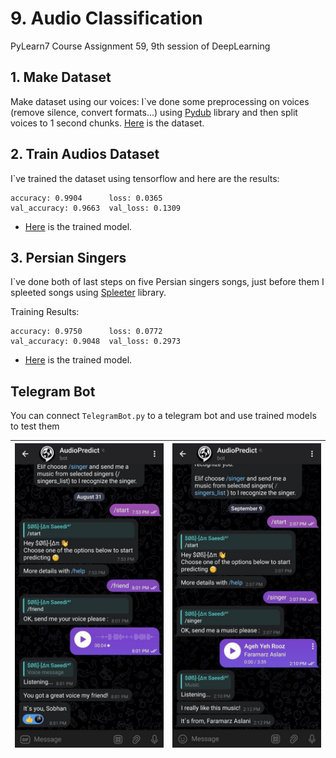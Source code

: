 # 9. Audio Classification
PyLearn7 Course Assignment 59, 9th session of DeepLearning

## 1. Make Dataset
Make dataset using our voices:
I`ve done some preprocessing on voices (remove silence, convert formats...) using [Pydub](https://github.com/jiaaro/pydub) library and then split voices to 1 second chunks. [Here](https://drive.google.com/drive/folders/1jbMvdZRZwjSvCEl6FyIt8xsAIZw38P-g?usp=sharing) is the dataset.

## 2. Train Audios Dataset
I`ve trained the dataset using tensorflow and here are the results:
```
accuracy: 0.9904      loss: 0.0365 
val_accuracy: 0.9663  val_loss: 0.1309
```
* [Here]() is the trained model.
## 3. Persian Singers
I`ve done both of last steps on five Persian singers songs, just before them I spleeted songs using [Spleeter](https://drive.google.com/file/d/1bT8olJHX3OjoVFgVDPiellxTvAOg01Qb/view?usp=sharing) library.

Training Results:
```
accuracy: 0.9750      loss: 0.0772
val_accuracy: 0.9048  val_loss: 0.2973
```
* [Here](https://drive.google.com/file/d/1psfB0mU4BzGOXADIgFLpBHenSuJiDQxG/view?usp=sharing) is the trained model.
## Telegram Bot

You can connect `TelegramBot.py` to a telegram bot and use trained models to test them

|![alt text](io/bot_example/photo_2024-08-31_20-13-37.jpg)|![alt text](io/bot_example/photo_2024-09-09_14-42-33.jpg)|
|---|---|